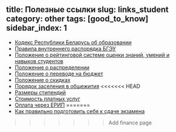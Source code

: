 title: Полезные ссылки
slug: links_student
category: other
tags: [good_to_know]
sidebar_index: 1
---

-   [Кодекс Республики Беларусь об образовании](http://www.bseu.by/fm/files/kodex.pdf)
-   [Правила внутреннего распорядка БГЭУ](http://www.bseu.by/russian/pvr/pvr3.htm)
-   [Положение о рейтинговой системе оценки знаний, умений и навыков студентов ](http://www.bseu.by/russian/student/reyting.htm)
-   [Положение о распределении](http://www.bseu.by/russian/teaching/distrib.htm)
-   [Положение о переводе на бюджет ](http://www.bseu.by/russian/student/perevod.htm)
-   [Положение о скидках](http://www.bseu.by/russian/student/skidki.htm)
-   [Порядок заселения в общежития](http://www.bseu.by/russian/student/polog_zasel.htm)
<<<<<<< HEAD
-   [Размеры стипендий](/files/stipendii.doc)
-   [Стоимость платных услуг](/files/otrabotki.doc)
-   [Оплата через ЕРИП](/files/erip.doc)
=======
-   [Как правильно подготовить себя к сдаче экзамена](/files/examrules.doc)
>>>>>>> Add finance page
